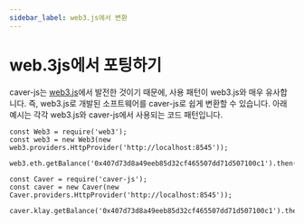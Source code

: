 ```yaml
---
sidebar_label: web3.js에서 변환
---
```


# web.3js에서 포팅하기

caver-js는 [web3.js](https://github.com/ethereum/web3.js/)에서 발전한 것이기 때문에, 사용 패턴이 web3.js와 매우 유사합니다. 즉, web3.js로 개발된 소프트웨어를 caver-js로 쉽게 변환할 수 있습니다. 아래 예시는 각각 web3.js와 caver-js에서 사용되는 코드 패턴입니다.

```text
const Web3 = require('web3');
const web3 = new Web3(new web3.providers.HttpProvider('http://localhost:8545'));

web3.eth.getBalance('0x407d73d8a49eeb85d32cf465507dd71d507100c1').then(console.log)
```

```text
const Caver = require('caver-js');
const caver = new Caver(new Caver.providers.HttpProvider('http://localhost:8545'));

caver.klay.getBalance('0x407d73d8a49eeb85d32cf465507dd71d507100c1').then(console.log)
```

